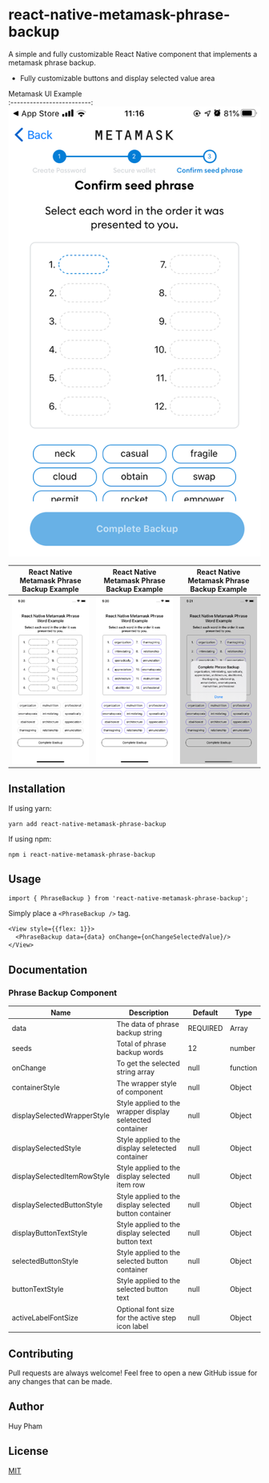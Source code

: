 # react-native-metamask-phrase-backup

A simple and fully customizable React Native component that implements a metamask phrase backup.
* Fully customizable buttons and display selected value area

Metamask UI Example       
:-------------------------:
![](assets/react-native-metamask-phrase-backup-example1.png)

React Native Metamask Phrase Backup Example | React Native Metamask Phrase Backup Example | React Native Metamask Phrase Backup Example
:-------------------------:|:-------------------------:|:-------------------------:
![](assets/react-native-metamask-phrase-backup-example2.png) | ![](assets/react-native-metamask-phrase-backup-example3.png) | ![](assets/react-native-metamask-phrase-backup-example4.png)


## Installation

If using yarn:

```
yarn add react-native-metamask-phrase-backup
```

If using npm:

```
npm i react-native-metamask-phrase-backup
```

## Usage

```
import { PhraseBackup } from 'react-native-metamask-phrase-backup';
```

Simply place a `<PhraseBackup />` tag.

```
<View style={{flex: 1}}>
  <PhraseBackup data={data} onChange={onChangeSelectedValue}/>
</View>
```

## Documentation

### Phrase Backup Component
| Name                      | Description                              | Default     | Type    |
|---------------------------|------------------------------------------|-------------|---------|
| data                      | The data of phrase backup string         | REQUIRED    | Array   |
| seeds                     | Total of phrase backup words             | 12          | number  |
| onChange                  | To get the selected string array         | null        | function |
| containerStyle            | The wrapper style of component           | null        | Object  |
| displaySelectedWrapperStyle | Style applied to the wrapper display seletected container  | null | Object  |
| displaySelectedStyle      | Style applied to the display seletected container  | null | Object  |
| displaySelectedItemRowStyle | Style applied to the display selected item row   | null | Object  |
| displaySelectedButtonStyle  | Style applied to the display selected button container  | null | Object  |
| displayButtonTextStyle    | Style applied to the display selected button text           | null | Object  |
| selectedButtonStyle       | Style applied to the selected button container     | null | Object  |
| buttonTextStyle           | Style applied to the selected button text          | null | Object  |
| activeLabelFontSize       | Optional font size for the active step icon label  | null | Object  |


## Contributing
Pull requests are always welcome! Feel free to open a new GitHub issue for any changes that can be made.

## Author
Huy Pham

## License
[MIT](./LICENSE)